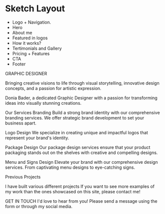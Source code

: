 # Sketch Layout

- Logo + Navigation.
- Hero
- About me
- Featured in logos
- How it works?
- Tertimonials and Gallery
- Pricing + Features
- CTA
- Footer

GRAPHIC DESIGNER

Bringing creative visions to life through visual storytelling, innovative design concepts, and a passion for artistic expression.

Donia Bader, a dedicated Graphic Designer with a passion for transforming ideas into visually stunning creations.

Our Services
Branding
Build a strong brand identity with our comprehensive branding services. We offer strategic brand development to set your business apart.

Logo Design
We specialize in creating unique and impactful logos that represent your brand's identity.

Package Design
Our package design services ensure that your product packaging stands out on the shelves with creative and compelling designs.

Menu and Signs Design
Elevate your brand with our comprehensive design services. From captivating menu designs to eye-catching signs.

Previous Projects

I have built various different projects
If you want to see more examples of my work than the ones showcased on this site, please contact me!

GET IN TOUCH
I'd love to hear from you!
Please send a message using the form or through my social media.
